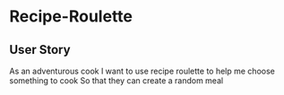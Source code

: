 # Recipe-Roulette

## User Story
As an adventurous cook
I want to use recipe roulette to help me choose something to cook
So that they can create a random meal
